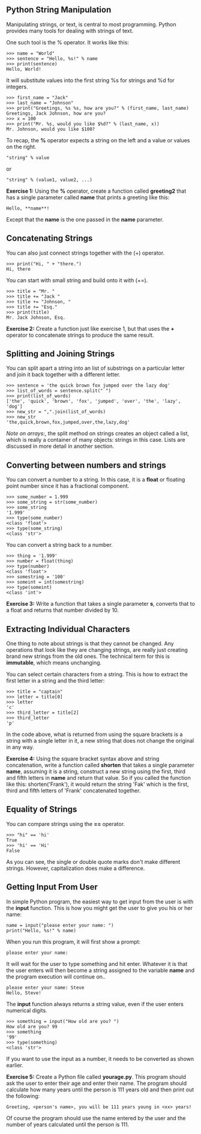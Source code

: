 Python String Manipulation
--------------------------

Manipulating strings, or text, is central to most programming. Python
provides many tools for dealing with strings of text.

One such tool is the % operator. It works like this:

    >>> name = "World"
    >>> sentence = "Hello, %s!" % name
    >>> print(sentence)
    Hello, World!

It will substitute values into the first string %s for strings and %d
for integers.

    >>> first_name = "Jack"
    >>> last_name = "Johnson"
    >>> print("Greetings, %s %s, how are you?" % (first_name, last_name)
    Greetings, Jack Johnson, how are you?
    >>> x = 100
    >>> print("Mr. %s, would you like $%d?" % (last_name, x))
    Mr. Johnson, would you like $100?

To recap, the **%** operator expects a string on the left and a value or values on
the right.

    "string" % value

or

    "string" % (value1, value2, ...)

**Exercise 1:** Using the **%** operator, create a function called
**greeting2** that has a single parameter called **name** that prints a
greeting like this: 

    Hello, **name**!

Except that the **name** is the one passed in the **name** parameter.

Concatenating Strings
---------------------

You can also just connect strings together with the (+) operator.

    >>> print("Hi, " + "there.")
    Hi, there

You can start with small string and build onto it with (+=).

    >>> title = "Mr. "
    >>> title += "Jack "
    >>> title += "Johnson, "
    >>> title += "Esq."
    >>> print(title)
    Mr. Jack Johnson, Esq.

**Exercise 2:** Create a function just like exercise 1, but that uses
the **+** operator to concatenate strings to produce the same result.

Splitting and Joining Strings
-----------------------------

You can split apart a string into an list of substrings on a particular
letter and join it back together with a different letter.

    >>> sentence = 'the quick brown fox jumped over the lazy dog'
    >>> list_of_words = sentence.split(" ")
    >>> print(list_of_words)
    ['the', 'quick', 'brown', 'fox', 'jumped', 'over', 'the', 'lazy', 'dog']
    >>> new_str = ",".join(list_of_words)
    >>> new_str
    'the,quick,brown,fox,jumped,over,the,lazy,dog'

_Note on arrays:_, the split method on strings creates an object called
a list, which is really a container of many objects: strings in this
case. Lists are discussed in more detail in another section.

Converting between numbers and strings
--------------------------------------

You can convert a number to a string. In this case, it is a **float** or
floating point number since it has a fractional component.

    >>> some_number = 1.999
    >>> some_string = str(some_number)
    >>> some_string
    '1.999'
    >>> type(some_number)
    <class 'float'>
    >>> type(some_string)
    <class 'str'>

You can convert a string back to a number.

    >>> thing = '1.999'
    >>> number = float(thing)
    >>> type(number)
    <class 'float'>
    >>> somestring = '100'
    >>> someint = int(somestring)
    >>> type(someint)
    <class 'int'>

**Exercise 3:** Write a function that takes a single parameter **s**,
converts that to a float and returns that number divided by 10.

Extracting Individual Characters
--------------------------------

One thing to note about strings is that they cannot be changed. Any
operations that look like they are changing strings, are really just
creating brand new strings from the old ones. The technical term for
this is **immutable**, which means unchanging.

You can select certain characters from a string. This is how to extract
the first letter in a string and the third letter:

    >>> title = "captain"
    >>> letter = title[0]
    >>> letter
    'c'
    >>> third_letter = title[2]
    >>> third_letter
    'p'

In the code above, what is returned from using the square brackets is a
string with a single letter in it, a new string that does not change the
original in any way.

**Exercise 4:** Using the square bracket syntax above and string
concatenation, write a function called **shorten** that takes a single
parameter **name**, assuming it is a string, construct a new string
using the first, third and fifth letters in **name** and return that
value. So if you called the function like this: shorten('Frank'), it
would return the string 'Fak' which is the first, third and fifth
letters of 'Frank' concatenated together.

Equality of Strings
-------------------

You can compare strings using the **==** operator.

    >>> "hi" == 'hi'
    True
    >>> 'hi' == 'Hi'
    False

As you can see, the single or double quote marks don't make different
strings. However, capitalization does make a difference.

Getting Input From User
-----------------------

In simple Python program, the easiest way to get input from the user is
with the **input** function. This is how you might get the user to give
you his or her name:

    name = input("please enter your name: ")
    print("Hello, %s!" % name)

When you run this program, it will first show a prompt:

    please enter your name: 

It will wait for the user to type something and hit enter. Whatever it
is that the user enters will then become a string assigned to the
variable **name** and the program execution will continue on..

    please enter your name: Steve
    Hello, Steve!

The **input** function always returns a string value, even if the user
enters numerical digits.

    >>> something = input("How old are you? ")
    How old are you? 99
    >>> something
    '99'
    >>> type(something)
    <class 'str'>

If you want to use the input as a number, it needs to be converted as
shown earlier.

**Exercise 5:** Create a Python file called **yourage.py**. This program
should ask the user to enter their age and enter their name. The program
should calculate how many years until the person is 111 years old and
then print out the following:

    Greeting, <person's name>, you will be 111 years young in <xx> years!

Of course the program should use the name entered by the user and the
number of years calculated until the person is 111.

